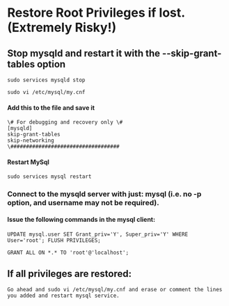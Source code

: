 # Restore Root Privileges if lost. (Extremely Risky!)

## Stop mysqld and restart it with the --skip-grant-tables option
```
sudo services mysqld stop

sudo vi /etc/mysql/my.cnf
```
#### Add this to the file and save it
```
\# For debugging and recovery only \#
[mysqld]
skip-grant-tables
skip-networking
\###################################
```
#### Restart MySql
```
sudo services mysql restart
```
### Connect to the mysqld server with just: mysql (i.e. no -p option, and username may not be required).

#### Issue the following commands in the mysql client:
```
UPDATE mysql.user SET Grant_priv='Y', Super_priv='Y' WHERE User='root'; FLUSH PRIVILEGES;

GRANT ALL ON *.* TO 'root'@'localhost';
```
## If all privileges are restored:
```
Go ahead and sudo vi /etc/mysql/my.cnf and erase or comment the lines you added and restart mysql service.
```

